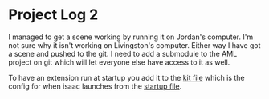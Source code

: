 # Project Log 2
I managed to get a scene working by running it on Jordan's computer. I'm not sure why it isn't working on Livingston's 
computer. Either way I have got a scene and pushed to the git. I need to add a submodule to the AML project on git which 
will let everyone else have access to it as well. 

To have an extension run at startup you add it to the [kit file](../apps/omni.isaac.sim.base.kit) which is the config 
for when isaac launches from the [startup file](../isaac-sim.sh). 